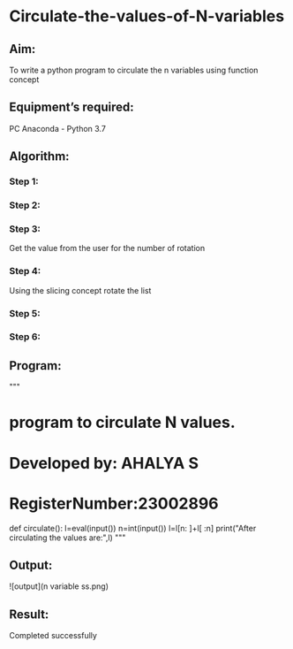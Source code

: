 # Circulate-the-values-of-N-variables
## Aim:
To write a python program to circulate the n variables using function concept
## Equipment’s required:
PC
Anaconda - Python 3.7
## Algorithm: 
### Step 1: 
### Step 2: 
### Step 3: 
Get the value from the user for the number of rotation
### Step 4: 
Using the slicing concept rotate the list

### Step 5: 
### Step 6: 
## Program:
"""
# program to circulate N values.
# Developed by: AHALYA S
# RegisterNumber:23002896
def circulate():
     l=eval(input())
     n=int(input())
     l=l[n: ]+l[ :n]
     print("After circulating the values are:",l)
"""

## Output:
![output](n variable ss.png)

## Result:
Completed successfully